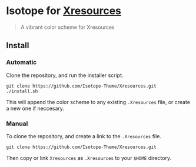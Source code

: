 # Isotope for [Xresources](https://wiki.archlinux.org/index.php/x_resources)

> A vibrant color scheme for Xresources

## Install

### Automatic

Clone the repository, and run the installer script.

```fish
git clone https://github.com/Isotope-Theme/Xresources.git
./install.sh
```

This will append the color scheme to any existing `.Xresources` file, or create
a new one if neccesary.

### Manual

To clone the repository, and create a link to the `.Xresources` file.

```fish
git clone https://github.com/Isotope-Theme/Xresources.git
```

Then copy or link `Xresources` as `.Xresources` to your `$HOME` directory.

